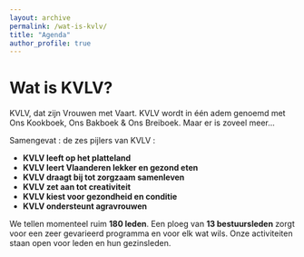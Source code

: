 ```yaml
---
layout: archive
permalink: /wat-is-kvlv/
title: "Agenda"
author_profile: true
---
```

# Wat is KVLV?

KVLV, dat zijn Vrouwen met Vaart.
KVLV wordt in één adem genoemd met Ons Kookboek, Ons Bakboek & Ons Breiboek.
Maar er is zoveel meer...

Samengevat : de zes pijlers van KVLV :

- **KVLV leeft op het platteland**
- **KVLV leert Vlaanderen lekker en gezond eten**
- **KVLV draagt bij tot zorgzaam samenleven**
- **KVLV zet aan tot creativiteit**
- **KVLV kiest voor gezondheid en conditie**
- **KVLV ondersteunt agravrouwen**

We tellen momenteel ruim **180 leden**. Een ploeg van **13 bestuursleden** zorgt voor een zeer gevarieerd programma en voor elk wat wils. Onze activiteiten staan open voor leden en hun gezinsleden.